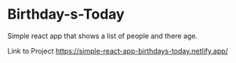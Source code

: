 # Birthday-s-Today
Simple react app that shows a list of people and there age.

Link to Project
https://simple-react-app-birthdays-today.netlify.app/
